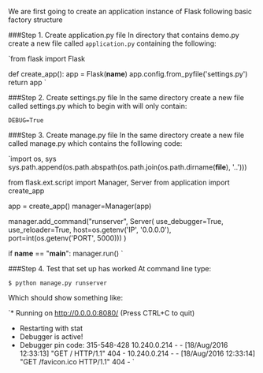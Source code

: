 We are first going to create an application instance of Flask following basic factory structure

###Step 1. Create application.py file
In directory that contains demo.py create a new file called `application.py` containing the following:

`from flask import Flask

def create_app():
    app = Flask(__name__)
    app.config.from_pyfile('settings.py')
    return app
`

###Step 2. Create settings.py file
In the same directory create a new file called settings.py which to begin with will only contain:

`DEBUG=True`

###Step 3. Create manage.py file
In the same directory create a new file called manage.py which contains the folllowing code:

`import os, sys
sys.path.append(os.path.abspath(os.path.join(os.path.dirname(__file__), '..')))

from flask.ext.script import Manager, Server
from application import create_app

app = create_app()
manager=Manager(app)

manager.add_command("runserver", Server(
    use_debugger=True,
    use_reloader=True, 
    host=os.getenv('IP', '0.0.0.0'),
    port=int(os.getenv('PORT', 5000)))
    )

if __name__ == "__main__":
    manager.run()
`

###Step 4. Test that set up has worked
At command line type:

`$ python manage.py runserver`

Which should show something like:

`* Running on http://0.0.0.0:8080/ (Press CTRL+C to quit)
 * Restarting with stat
 * Debugger is active!
 * Debugger pin code: 315-548-428
10.240.0.214 - - [18/Aug/2016 12:33:13] "GET / HTTP/1.1" 404 -
10.240.0.214 - - [18/Aug/2016 12:33:14] "GET /favicon.ico HTTP/1.1" 404 -
`

